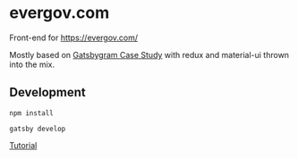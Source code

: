 # evergov.com

Front-end for https://evergov.com/

Mostly based on [Gatsbygram Case Study](https://www.gatsbyjs.org/blog/gatsbygram-case-study/) with redux and material-ui thrown into the mix.

## Development

`npm install`

`gatsby develop`

[Tutorial](https://www.gatsbyjs.org/docs/)